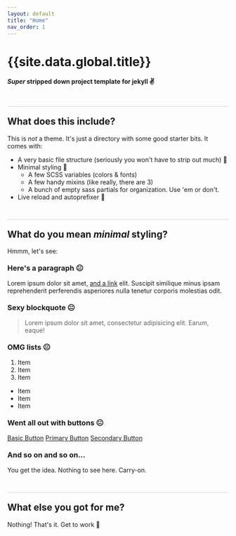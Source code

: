 ```yaml
---
layout: default
title: "Home"
nav_order: 1
---
```

<style>
  h2 { margin-top: 2em; padding-top: 1em; border-top: 1px solid lightgrey;}
  h3 { margin-top: 1.2em}
</style>

# {{site.data.global.title}}

**_Super_ stripped down project template for jekyll ✌️**

## What does this include?

This is _not_ a theme. It's just a directory with some good starter bits. It comes with:

- A very basic file structure (seriously you won't have to strip out much) 📂
- Minimal styling 🎨
    *   A few SCSS variables (colors & fonts)
    *   A few handy mixins (like really, there are 3)
    *   A bunch of empty sass partials for organization. Use 'em or don't.
- Live reload and autoprefixer 👯

## What do you mean _minimal_ styling?

Hmmm, let's see:

### Here's a paragraph 😐

Lorem ipsum dolor sit amet, [and a link](#) elit. Suscipit similique minus ipsam reprehenderit perferendis asperiores nulla tenetur corporis molestias odit.

### Sexy blockquote 😐

> Lorem ipsum dolor sit amet, consectetur adipisicing elit. Earum, eaque!

### OMG lists 😐

1.  Item
2.  Item
3.  Item

*   Item
*   Item
*   Item

### Went all out with buttons 😐

<a href="#" class="button">Basic Button</a>
<a href="#" class="button button--primary">Primary Button</a>
<a href="#" class="button button--secondary">Secondary Button</a>

### And so on and so on…

You get the idea. Nothing to see here. Carry-on.

## What else you got for me?

Nothing! That's it. Get to work 💪
